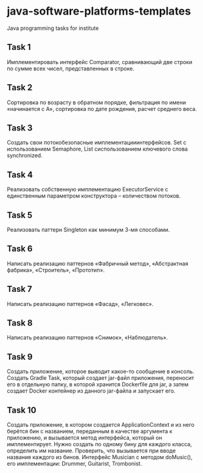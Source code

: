 # java-software-platforms-templates
Java programming tasks for institute

## Task 1
Имплементировать интерфейс Comparator, сравнивающий две строки по сумме всех чисел, представленных в строке.

## Task 2
Сортировка по возрасту в обратном порядке, фильтрация по имени «начинается с А», сортировка по дате рождения, расчет среднего веса.

## Task 3
Создать свои потокобезопасные имплементацииинтерфейсов. Set с использованием Semaphore, List сиспользованием ключевого слова synchronized.

## Task 4
Реализовать собственную имплементацию ExecutorService с единственным параметром конструктора – количеством потоков.

## Task 5
Реализовать паттерн Singleton как минимум 3-мя способами.

## Task 6
Написать реализацию паттернов «Фабричный метод», «Абстрактная фабрика», «Строитель», «Прототип».

## Task 7
Написать реализацию паттернов «Фасад», «Легковес».

## Task 8
Написать реализацию паттернов «Снимок», «Наблюдатель».

## Task 9
Создать приложение, которое выводит какое-то сообщение в консоль. Создать Gradle Task, который создает jar-файл приложения, переносит его в отдельную папку, в которой хранится Dockerfile для jar, а затем создает Docker контейнер из данного jar-файла и запускает его.

## Task 10
Создать приложение, в котором создается ApplicationContext и из него берётся бин с названием, переданным в качестве аргумента к приложению, и вызывается метод интерфейса, который он имплементирует. Нужно создать по одному бину для каждого класса, определить им название. Проверить, что вызывается при вводе названия каждого  из бинов. Интерфейс Musician с методом doMusic(), его имплементации: Drummer, Guitarist, Trombonist.
